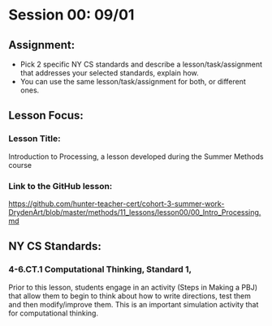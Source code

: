 # Session 00: 09/01
## Assignment:
  * Pick 2 specific NY CS standards and describe a lesson/task/assignment that addresses your selected standards, explain how.
  * You can use the same lesson/task/assignment for both, or different ones.

## Lesson Focus: 
### Lesson Title: 
Introduction to Processing, a lesson developed during the Summer Methods course
### Link to the GitHub lesson: 
https://github.com/hunter-teacher-cert/cohort-3-summer-work-DrydenArt/blob/master/methods/11_lessons/lesson00/00_Intro_Processing.md

## NY CS Standards:
### 4-6.CT.1 Computational Thinking, Standard 1, 
Prior to this lesson, students engage in an activity (Steps in Making a PBJ) that allow them to begin to think about how to write directions, test them and then modify/improve them.  This is an important simulation activity that for computational thinking. 
